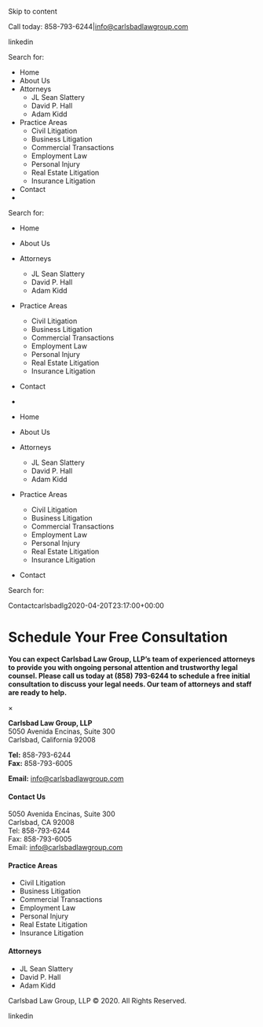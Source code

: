 Skip to content

Call today: 858-793-6244|info@carlsbadlawgroup.com

linkedin

Search for:

  * Home
  * About Us
  * Attorneys
    * JL Sean Slattery
    * David P. Hall
    * Adam Kidd
  * Practice Areas
    * Civil Litigation
    * Business Litigation
    * Commercial Transactions
    * Employment Law
    * Personal Injury
    * Real Estate Litigation
    * Insurance Litigation
  * Contact
  * 

Search for:

  * Home
  * About Us
  * Attorneys
    * JL Sean Slattery
    * David P. Hall
    * Adam Kidd
  * Practice Areas
    * Civil Litigation
    * Business Litigation
    * Commercial Transactions
    * Employment Law
    * Personal Injury
    * Real Estate Litigation
    * Insurance Litigation
  * Contact
  * 

  * Home
  * About Us
  * Attorneys
    * JL Sean Slattery
    * David P. Hall
    * Adam Kidd
  * Practice Areas
    * Civil Litigation
    * Business Litigation
    * Commercial Transactions
    * Employment Law
    * Personal Injury
    * Real Estate Litigation
    * Insurance Litigation
  * Contact

Search for:

Contactcarlsbadlg2020-04-20T23:17:00+00:00

# Schedule Your Free Consultation

**You can expect Carlsbad Law Group, LLP’s team of experienced attorneys to
provide you with ongoing personal attention and trustworthy legal counsel.
Please call us today at (858) 793-6244 to schedule a free initial consultation
to discuss your legal needs. Our team of attorneys and staff are ready to
help.**

×

**Carlsbad Law Group, LLP**  
5050 Avenida Encinas, Suite 300  
Carlsbad, California 92008

**Tel:** 858-793-6244  
**Fax:** 858-793-6005

**Email:** info@carlsbadlawgroup.com

#### Contact Us

5050 Avenida Encinas, Suite 300  
Carlsbad, CA 92008  
Tel: 858-793-6244  
Fax: 858-793-6005  
Email: info@carlsbadlawgroup.com

#### Practice Areas

  * Civil Litigation
  * Business Litigation
  * Commercial Transactions
  * Employment Law
  * Personal Injury
  * Real Estate Litigation
  * Insurance Litigation

#### Attorneys

  * JL Sean Slattery
  * David P. Hall
  * Adam Kidd

Carlsbad Law Group, LLP © 2020. All Rights Reserved.

linkedin

